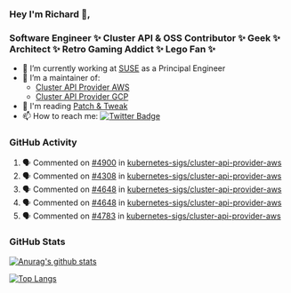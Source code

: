 ### Hey I'm Richard 👋, 

<h3 align="left">Software Engineer ✨ Cluster API & OSS Contributor ✨ Geek ✨ Architect ✨ Retro Gaming Addict ✨ Lego Fan ✨</h3>

- 🔭 I’m currently working at [SUSE](https://www.suse.com/) as a Principal Engineer
- 👯 I’m a maintainer of:
  -  [Cluster API Provider AWS](https://github.com/kubernetes-sigs/cluster-api-provider-aws)
  -  [Cluster API Provider GCP](https://github.com/kubernetes-sigs/cluster-api-provider-gcp)
- 💬 I'm reading [Patch & Tweak](https://bjooks.com/products/patch-tweak-exploring-modular-synthesis)
- 📫 How to reach me: [![Twitter Badge](https://img.shields.io/badge/-@fruit_case-00acee?style=flat&logo=Twitter&logoColor=white)](https://twitter.com/intent/follow?screen_name=fruit_case "Follow on Twitter")

### GitHub Activity 

<!--START_SECTION:activity-->
1. 🗣 Commented on [#4900](https://github.com/kubernetes-sigs/cluster-api-provider-aws/pull/4900#issuecomment-2065801596) in [kubernetes-sigs/cluster-api-provider-aws](https://github.com/kubernetes-sigs/cluster-api-provider-aws)
2. 🗣 Commented on [#4308](https://github.com/kubernetes-sigs/cluster-api-provider-aws/pull/4308#issuecomment-2065801056) in [kubernetes-sigs/cluster-api-provider-aws](https://github.com/kubernetes-sigs/cluster-api-provider-aws)
3. 🗣 Commented on [#4648](https://github.com/kubernetes-sigs/cluster-api-provider-aws/pull/4648#issuecomment-2065798839) in [kubernetes-sigs/cluster-api-provider-aws](https://github.com/kubernetes-sigs/cluster-api-provider-aws)
4. 🗣 Commented on [#4648](https://github.com/kubernetes-sigs/cluster-api-provider-aws/pull/4648#issuecomment-2065798052) in [kubernetes-sigs/cluster-api-provider-aws](https://github.com/kubernetes-sigs/cluster-api-provider-aws)
5. 🗣 Commented on [#4783](https://github.com/kubernetes-sigs/cluster-api-provider-aws/pull/4783#issuecomment-2065796029) in [kubernetes-sigs/cluster-api-provider-aws](https://github.com/kubernetes-sigs/cluster-api-provider-aws)
<!--END_SECTION:activity-->

### GitHub Stats

[![Anurag's github stats](https://github-readme-stats.vercel.app/api?username=richardcase&count_private=true&show_icons=true)](https://github.com/anuraghazra/github-readme-stats)

[![Top Langs](https://github-readme-stats.vercel.app/api/top-langs/?username=richardcase&hide=html&layout=compact)](https://github.com/anuraghazra/github-readme-stats)
